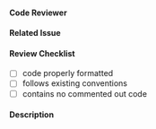 #### Code Reviewer


#### Related Issue


#### Review Checklist
- [ ] code properly formatted
- [ ] follows existing conventions
- [ ] contains no commented out code

#### Description
